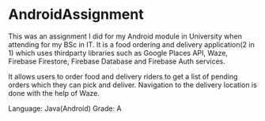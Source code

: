 # AndroidAssignment

This was an assignment I did for my Android module in University when attending for my BSc in IT.
It is a food ordering and delivery application(2 in 1) which uses thirdparty libraries such as Google Places API, Waze, Firebase Firestore, Firebase Database and Firebase Auth services.

It allows users to order food and delivery riders to get a list of pending orders which they can pick and deliver. Navigation to the delivery location is done with the help of Waze.

Language: Java(Android)
Grade: A

